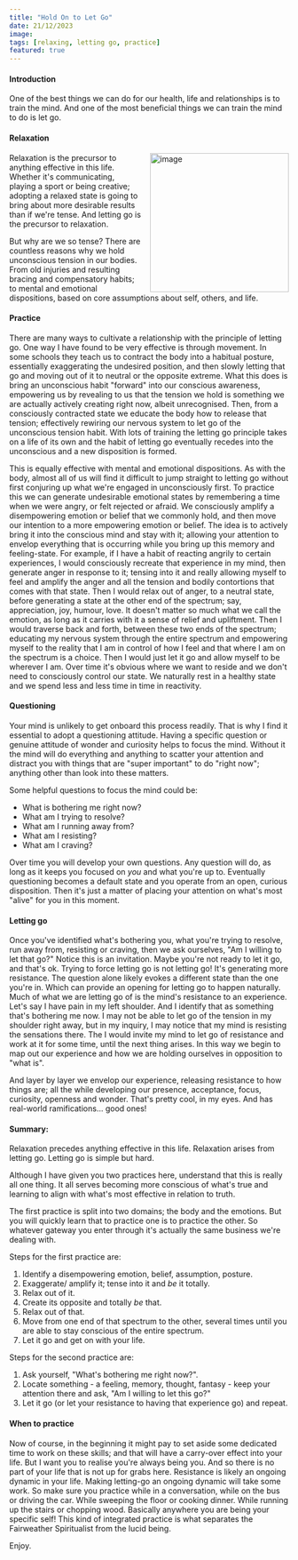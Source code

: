 ```yaml
---
title: "Hold On to Let Go"
date: 21/12/2023
image: 
tags: [relaxing, letting go, practice]
featured: true
---
```



#### Introduction
One of the best things we can do for our health, life and relationships is to train the mind. And one of the most beneficial things we can train the mind to do is let go. 

#### Relaxation 
<div class="article__head" style="">
    <img src="/images/holdonletgo.jpg" alt="image" height="250px" width="250px" style="float: right; margin-left: 15px;">
</div>
Relaxation is the precursor to anything effective in this life. Whether it's communicating, playing a sport or being creative; adopting a relaxed state is going to bring about more desirable results than if we're tense. And letting go is the precursor to relaxation. 

But why are we so tense? There are countless reasons why we hold unconscious tension in our bodies. From old injuries and resulting bracing and compensatory habits; to mental and emotional dispositions, based on core assumptions about self, others, and life. 


#### Practice
There are many ways to cultivate a relationship with the principle of letting go. One way I have found to be very effective is through movement. In some schools they teach us to contract the body into a habitual posture, essentially exaggerating the undesired position, and then slowly letting that go and moving out of it to neutral or the opposite extreme. What this does is bring an unconscious habit "forward" into our conscious awareness, empowering us by revealing to us that the tension we hold is something we are actually actively creating right now, albeit unrecognised. Then, from a consciously contracted state we educate the body how to release that tension; effectively rewiring our nervous system to let go of the unconscious tension habit. With lots of training the letting go principle takes on a life of its own and the habit of letting go eventually recedes into the unconscious and a new disposition is formed. 

This is equally effective with mental and emotional dispositions. As with the body, almost all of us will find it difficult to jump straight to letting go without first conjuring up what we're engaged in unconsciously first. To practice this we can generate undesirable emotional states by remembering a time when we were angry, or felt rejected or afraid. We consciously amplify a disempowering emotion or belief that we commonly hold, and then move our intention to a more empowering emotion or belief. The idea is to actively bring it into the conscious mind and stay with it; allowing your attention to envelop everything that is occurring while you bring up this memory and feeling-state. For example, if I have a habit of reacting angrily to certain experiences, I would consciously recreate that experience in my mind, then generate anger in response to it; tensing into it and really allowing myself to feel and amplify the anger and all the tension and bodily contortions that comes with that state. Then I would relax out of anger, to a neutral state, before generating a state at the other end of the spectrum; say, appreciation, joy, humour, love. It doesn't matter so much what we call the emotion, as long as it carries with it a sense of relief and upliftment. Then I would traverse back and forth, between these two ends of the spectrum; educating my nervous system through the entire spectrum and empowering myself to the reality that I am in control of how I feel and that where I am on the spectrum is a choice. Then I would just let it go and allow myself to be wherever I am. Over time it's obvious where we want to reside and we don't need to consciously control our state. We naturally rest in a healthy state and we spend less and less time in time in reactivity. 

#### Questioning
Your mind is unlikely to get onboard this process readily. That is why I find it essential to adopt a questioning attitude. Having a specific question or  genuine attitude of wonder and curiosity helps to focus the mind. Without it the mind will do everything and anything to scatter your attention and distract you with things that are "super important" to do "right now"; anything other than look into these matters. 

Some helpful questions to focus the mind could be:
- What is bothering me right now?
- What am I trying to resolve?
- What am I running away from?
- What am I resisting?
- What am I craving?

Over time you will develop your own questions. Any question will do, as long as it keeps you focused on *you* and what you're up to. Eventually questioning becomes a default state and you operate from an open, curious disposition. Then it's just a matter of placing your attention on what's most "alive" for you in this moment. 

#### Letting go
Once you've identified what's bothering you, what you're trying to resolve, run away from, resisting or craving, then we ask ourselves, "Am I willing to let that go?" Notice this is an invitation. Maybe you're not ready to let it go, and that's ok. Trying to force letting go is not letting go! It's generating more resistance. The question alone likely evokes a different state than the one you're in. Which can provide an opening for letting go to happen naturally. Much of what we are letting go of is the mind's resistance to an experience. Let's say I have pain in my left shoulder. And I identify that as something that's bothering me now. I may not be able to let go of the tension in my shoulder right away, but in my inquiry, I may notice that my mind is resisting the sensations there. The I would invite my mind to let go of resistance and work at it for some time, until the next thing arises. In this way we begin to map out our experience and how we are holding ourselves in opposition to "what is". 

And layer by layer we envelop our experience, releasing resistance to how things are; all the while developing our presence, acceptance, focus, curiosity, openness and wonder. That's pretty cool, in my eyes. And has real-world ramifications... good ones!

#### Summary:
Relaxation precedes anything effective in this life. Relaxation arises from letting go. Letting go is simple but hard. 

Although I have given you two practices here, understand that this is really all one thing. It all serves becoming more conscious of what's true and learning to align with what's most effective in relation to truth. 

The first practice is split into two domains; the body and the emotions. But you will quickly learn that to practice one is to practice the other. So whatever gateway you enter through it's actually the same business we're dealing with. 

Steps for the first practice are:
1. Identify a disempowering emotion, belief, assumption, posture.
2. Exaggerate/ amplify it; tense into it and *be* it totally. 
3. Relax out of it. 
4. Create its opposite and totally *be* that. 
5. Relax out of that. 
6. Move from one end of that spectrum to the other, several times until you are able to stay conscious of the entire spectrum. 
7. Let it go and get on with your life. 

Steps for the second practice are:
1. Ask yourself, "What's bothering me right now?". 
2. Locate something - a feeling, memory, thought, fantasy - keep your attention there and ask, "Am I willing to let this go?"
3. Let it go (or let your resistance to having that experience go) and repeat. 

#### When to practice
Now of course, in the beginning it might pay to set aside some dedicated time to work on these skills; and that will have a carry-over effect into your life. But I want you to realise you're always being you. And so there is no part of your life that is not up for grabs here. Resistance is likely an ongoing dynamic in your life. Making letting-go an ongoing dynamic will take some work. So make sure you practice while in a conversation, while on the bus or driving the car. While sweeping the floor or cooking dinner. While running up the stairs or chopping wood. Basically anywhere you are being your specific self! This kind of integrated practice is what separates the Fairweather Spiritualist from the lucid being. 

Enjoy. 

